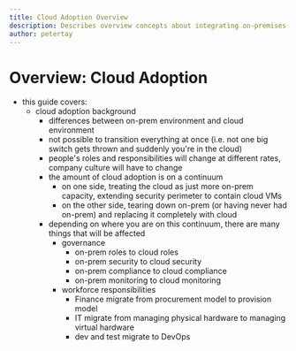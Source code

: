 ```yaml
---
title: Cloud Adoption Overview
description: Describes overview concepts about integrating on-premises applications and services with the cloud or migrating on-premises applications and services to the cloud
author: petertay
---
```


# Overview: Cloud Adoption

- this guide covers:
    - cloud adoption background
        - differences between on-prem environment and cloud environment
        - not possible to transition everything at once (i.e. not one big switch gets thrown and suddenly you're in the cloud)
        - people's roles and responsibilities will change at different rates, company culture will have to change
        - the amount of cloud adoption is on a continuum
            - on one side, treating the cloud as just more on-prem capacity, extending security perimeter to contain cloud VMs
            - on the other side, tearing down on-prem (or having never had on-prem) and replacing it completely with cloud
        - depending on where you are on this continuum, there are many things that will be affected
            - governance 
                - on-prem roles to cloud roles
                - on-prem security to cloud security
                - on-prem compliance to cloud compliance
                - on-prem monitoring to cloud monitoring
            - workforce responsibilities
                - Finance migrate from procurement model to provision model
                - IT migrate from managing physical hardware to managing virtual hardware
                - dev and test migrate to DevOps